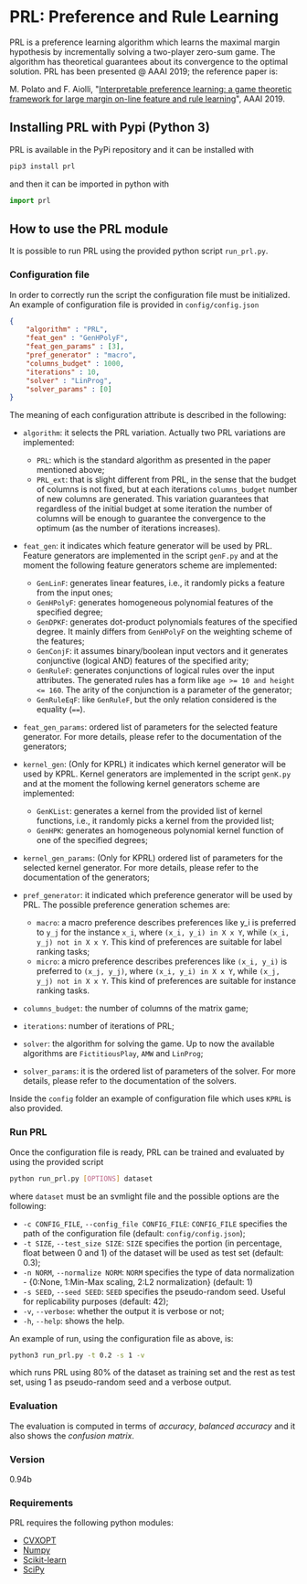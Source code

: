 # PRL: Preference and Rule Learning

PRL is a preference learning algorithm which learns the maximal margin hypothesis
by incrementally solving a two-player zero-sum game. The algorithm has theoretical
guarantees about its convergence to the optimal solution.
PRL has been presented @ AAAI 2019; the reference paper is:

M. Polato and F. Aiolli, "[Interpretable preference learning: a game theoretic framework for large margin on-line feature and rule learning]", AAAI 2019.


## Installing PRL with Pypi (Python 3)
PRL is available in the PyPi repository and it can be installed with
```sh
pip3 install prl
```

and then it can be imported in python with

```python
import prl
```

## How to use the PRL module
It is possible to run PRL using the provided python script `run_prl.py`.

### Configuration file
In order to correctly run the script the configuration file must be initialized. An example of configuration file is provided in `config/config.json`

```json
{
    "algorithm" : "PRL",
    "feat_gen" : "GenHPolyF",
    "feat_gen_params" : [3],
    "pref_generator" : "macro",
    "columns_budget" : 1000,
    "iterations" : 10,
    "solver" : "LinProg",
    "solver_params" : [0]
}
```
The meaning of each configuration attribute is described in the following:
* `algorithm`: it selects the PRL variation. Actually two PRL variations are implemented:
  * `PRL`: which is the standard algorithm as presented in the paper mentioned above;
  * `PRL_ext`: that is slight different from PRL, in the sense that the budget of columns is not fixed, but at each iterations `columns_budget` number of new columns are generated. This variation guarantees that regardless of the initial budget at some iteration the number of columns will be enough to guarantee the convergence to the optimum (as the number of iterations increases).
* `feat_gen`: it indicates which feature generator will be used by PRL. Feature generators are implemented in the script `genF.py` and at the moment the following feature generators scheme are implemented:
  * `GenLinF`: generates linear features, i.e., it randomly picks a feature from the input ones;
  * `GenHPolyF`: generates homogeneous polynomial features of the specified degree;
  * `GenDPKF`: generates dot-product polynomials features of the specified degree. It mainly differs from `GenHPolyF` on the weighting scheme of the features;
  * `GenConjF`: it assumes binary/boolean input vectors and it generates conjunctive (logical AND) features of the specified arity;
  * `GenRuleF`: generates conjunctions of logical rules over the input attributes. The generated rules has a form like `age >= 10 and height <= 160`. The arity of the conjunction is a parameter of the generator;
  * `GenRuleEqF`: like `GenRuleF`, but the only relation considered is the equality (`==`).

* `feat_gen_params`: ordered list of parameters for the selected feature generator. For more details, please refer to the documentation of the generators;

* `kernel_gen`: (Only for KPRL) it indicates which kernel generator will be used by KPRL. Kernel generators are implemented in the script `genK.py` and at the moment the following kernel generators scheme are implemented:
  * `GenKList`: generates a kernel from the provided list of kernel functions, i.e., it randomly picks a kernel from the provided list;
  * `GenHPK`: generates an homogeneous polynomial kernel function of one of the specified degrees;

* `kernel_gen_params`: (Only for KPRL) ordered list of parameters for the selected kernel generator. For more details, please refer to the documentation of the generators;
* `pref_generator`: it indicated which preference generator will be used by PRL. The possible preference generation schemes are:
  * `macro`: a macro preference describes preferences like
    y_i is preferred to `y_j` for the instance `x_i`, where `(x_i, y_i) in X x Y`, while `(x_i, y_j) not in X x Y`. This kind of preferences are suitable for label ranking tasks;
  * `micro`: a micro preference describes preferences like
    `(x_i, y_i)` is preferred to `(x_j, y_j)`, where `(x_i, y_i) in X x Y`, while  `(x_j, y_j) not in X x Y`. This kind of preferences are suitable for instance ranking tasks.

* `columns_budget`: the number of columns of the matrix game;
* `iterations`: number of iterations of PRL;
* `solver`: the algorithm for solving the game. Up to now the available algorithms are `FictitiousPlay`, `AMW` and `LinProg`;
* `solver_params`: it is the ordered list of parameters of the solver. For more details, please refer to the documentation of the solvers.

Inside the `config` folder an example of configuration file which uses `KPRL` is also provided.

### Run PRL
Once the configuration file is ready, PRL can be trained and evaluated by using the provided script
```sh
python run_prl.py [OPTIONS] dataset
```
where `dataset` must be an svmlight file and the possible options are the following:
* `-c CONFIG_FILE`, `--config_file CONFIG_FILE`: `CONFIG_FILE` specifies the path of the configuration file (default: `config/config.json`);
* `-t SIZE`, `--test_size SIZE`: `SIZE` specifies the portion (in percentage, float between 0 and 1) of the dataset will be used as test set (default: 0.3);
* `-n NORM`, `--normalize NORM`: `NORM` specifies the type of data normalization - {0:None, 1:Min-Max scaling, 2:L2 normalization} (default: 1)
* `-s SEED`, `--seed SEED`: ``SEED`` specifies the pseudo-random seed. Useful for replicability purposes (default: 42);
* `-v`, `--verbose`: whether the output it is verbose or not;
* `-h`, `--help`: shows the help.

An example of run, using the configuration file as above, is:
```sh
python3 run_prl.py -t 0.2 -s 1 -v
```
which runs PRL using 80% of the dataset as training set and the rest as test set, using 1 as pseudo-random seed and a verbose output.

### Evaluation
The evaluation is computed in terms of *accuracy*, *balanced accuracy* and it also shows the *confusion matrix*.

### Version
0.94b

### Requirements
PRL requires the following python modules:
* [CVXOPT]
* [Numpy]
* [Scikit-learn]
* [SciPy]


[Scikit-learn]: <http://scikit-learn.org/stable/>
[Numpy]: <http://www.numpy.org/>
[CVXOPT]: <http://cvxopt.org/>
[SciPy]: <https://www.scipy.org/>
[Interpretable preference learning: a game theoretic framework for large margin on-line feature and rule learning]: <https://arxiv.org/abs/1812.07895>

